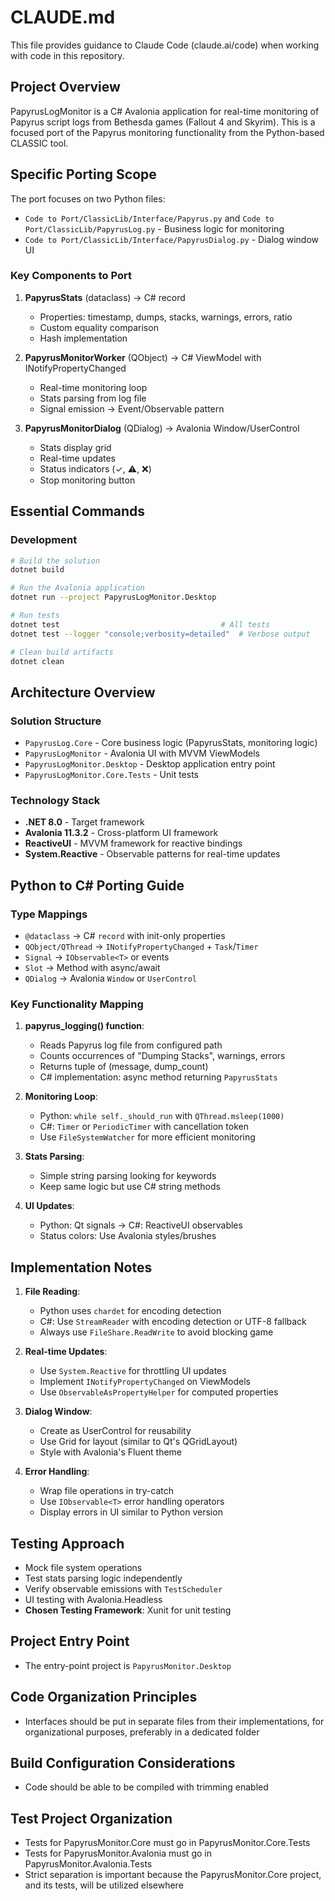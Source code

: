 # CLAUDE.md

This file provides guidance to Claude Code (claude.ai/code) when working with code in this repository.

## Project Overview

PapyrusLogMonitor is a C# Avalonia application for real-time monitoring of Papyrus script logs from Bethesda games (Fallout 4 and Skyrim). This is a focused port of the Papyrus monitoring functionality from the Python-based CLASSIC tool.

## Specific Porting Scope

The port focuses on two Python files:
- `Code to Port/ClassicLib/Interface/Papyrus.py` and `Code to Port/ClassicLib/PapyrusLog.py` - Business logic for monitoring
- `Code to Port/ClassicLib/Interface/PapyrusDialog.py` - Dialog window UI

### Key Components to Port

1. **PapyrusStats** (dataclass) → C# record
   - Properties: timestamp, dumps, stacks, warnings, errors, ratio
   - Custom equality comparison
   - Hash implementation

2. **PapyrusMonitorWorker** (QObject) → C# ViewModel with INotifyPropertyChanged
   - Real-time monitoring loop
   - Stats parsing from log file
   - Signal emission → Event/Observable pattern

3. **PapyrusMonitorDialog** (QDialog) → Avalonia Window/UserControl
   - Stats display grid
   - Real-time updates
   - Status indicators (✓, ⚠️, ❌)
   - Stop monitoring button

## Essential Commands

### Development
```bash
# Build the solution
dotnet build

# Run the Avalonia application
dotnet run --project PapyrusLogMonitor.Desktop

# Run tests
dotnet test                                    # All tests
dotnet test --logger "console;verbosity=detailed"  # Verbose output

# Clean build artifacts
dotnet clean
```

## Architecture Overview

### Solution Structure
- `PapyrusLog.Core` - Core business logic (PapyrusStats, monitoring logic)
- `PapyrusLogMonitor` - Avalonia UI with MVVM ViewModels
- `PapyrusLogMonitor.Desktop` - Desktop application entry point
- `PapyrusLogMonitor.Core.Tests` - Unit tests

### Technology Stack
- **.NET 8.0** - Target framework
- **Avalonia 11.3.2** - Cross-platform UI framework
- **ReactiveUI** - MVVM framework for reactive bindings
- **System.Reactive** - Observable patterns for real-time updates

## Python to C# Porting Guide

### Type Mappings
- `@dataclass` → C# `record` with init-only properties
- `QObject/QThread` → `INotifyPropertyChanged` + `Task`/`Timer`
- `Signal` → `IObservable<T>` or events
- `Slot` → Method with async/await
- `QDialog` → Avalonia `Window` or `UserControl`

### Key Functionality Mapping

1. **papyrus_logging() function**:
   - Reads Papyrus log file from configured path
   - Counts occurrences of "Dumping Stacks", warnings, errors
   - Returns tuple of (message, dump_count)
   - C# implementation: async method returning `PapyrusStats`

2. **Monitoring Loop**:
   - Python: `while self._should_run` with `QThread.msleep(1000)`
   - C#: `Timer` or `PeriodicTimer` with cancellation token
   - Use `FileSystemWatcher` for more efficient monitoring

3. **Stats Parsing**:
   - Simple string parsing looking for keywords
   - Keep same logic but use C# string methods

4. **UI Updates**:
   - Python: Qt signals → C#: ReactiveUI observables
   - Status colors: Use Avalonia styles/brushes

## Implementation Notes

1. **File Reading**:
   - Python uses `chardet` for encoding detection
   - C#: Use `StreamReader` with encoding detection or UTF-8 fallback
   - Always use `FileShare.ReadWrite` to avoid blocking game

2. **Real-time Updates**:
   - Use `System.Reactive` for throttling UI updates
   - Implement `INotifyPropertyChanged` on ViewModels
   - Use `ObservableAsPropertyHelper` for computed properties

3. **Dialog Window**:
   - Create as UserControl for reusability
   - Use Grid for layout (similar to Qt's QGridLayout)
   - Style with Avalonia's Fluent theme

4. **Error Handling**:
   - Wrap file operations in try-catch
   - Use `IObservable<T>` error handling operators
   - Display errors in UI similar to Python version

## Testing Approach

- Mock file system operations
- Test stats parsing logic independently
- Verify observable emissions with `TestScheduler`
- UI testing with Avalonia.Headless
- **Chosen Testing Framework**: Xunit for unit testing

## Project Entry Point

- The entry-point project is `PapyrusMonitor.Desktop`

## Code Organization Principles

- Interfaces should be put in separate files from their implementations, for organizational purposes, preferably in a dedicated folder

## Build Configuration Considerations

- Code should be able to be compiled with trimming enabled

## Test Project Organization

- Tests for PapyrusMonitor.Core must go in PapyrusMonitor.Core.Tests
- Tests for PapyrusMonitor.Avalonia must go in PapyrusMonitor.Avalonia.Tests
- Strict separation is important because the PapyrusMonitor.Core project, and its tests, will be utilized elsewhere